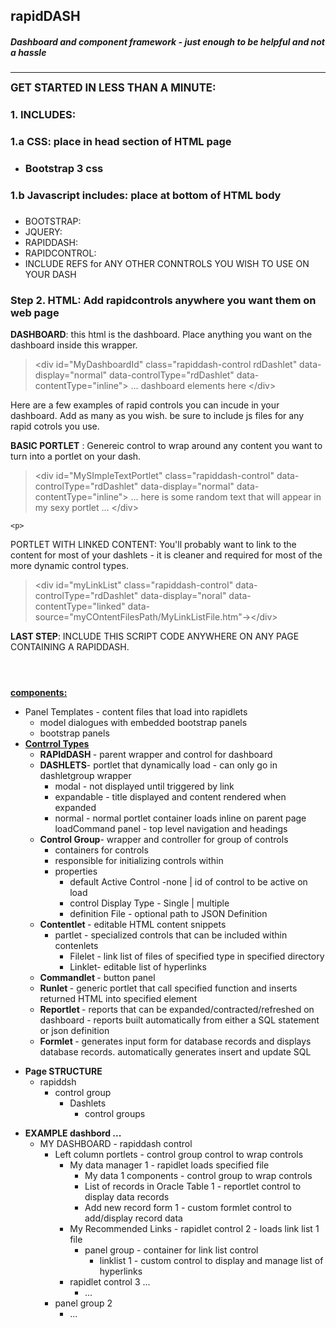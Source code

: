 <h2>rapidDASH</h2>

<h5><span class="note">Dashboard and component framework - <em>just enough to be helpful and not a hassle </em></span></h5>

<p> </p>

<hr />
<p> </p>

<p><b><big>GET STARTED IN LESS THAN A MINUTE: </big></b></p>

<h3><b>1. INCLUDES:</b></h3>

<h3> </h3>

<h3><b>1.a CSS: </b>place in head section of HTML page</h3>

<h3> </h3>

<ul>
	<li>
	<h3>Bootstrap 3 css</h3>
	</li>
</ul>

<h3> </h3>

<h3><b>1.b Javascript includes: </b>place at bottom of HTML body</h3>

<h3> </h3>

<ul>
	<li>BOOTSTRAP:</li>
	<li>JQUERY:</li>
	<li>RAPIDDASH:</li>
	<li>RAPIDCONTROL:</li>
	<li>INCLUDE REFS for ANY OTHER CONNTROLS YOU WISH TO USE ON YOUR DASH</li>
</ul>

<h3> </h3>

<h3><b>Step 2. HTML: </b>Add rapidcontrols anywhere you want them on web page</h3>

<p> </p>

<p><b>DASHBOARD</b>: this html is the dashboard. Place anything you want on the dashboard inside this wrapper. 

<blockquote>
	
&lt;div id=&#34;MyDashboardId&#34; class=&#34;rapiddash-control rdDashlet&#34; data-display=&#34;normal&#34; data-controlType=&#34;rdDashlet&#34; data-contentType=&#34;inline&#34;&gt; ... dashboard elements here &lt;/div&gt;&#9;	

</blockquote>
<p>
<p>Here are a few examples of rapid controls you can incude in your dashboard. Add as many as you wish. be sure to include js files for any rapid cotrols you use.</p>

<p><b>BASIC PORTLET</b> : Genereic control to wrap around any content you want to turn into a portlet on your dash. 


<blockquote>
	&#10;&#9;&lt;div id=&#34;MySImpleTextPortlet&#34; class=&#34;rapiddash-control&#34; data-controlType=&#34;rdDashlet&#34; data-display=&#34;normal&#34; data-contentType=&#34;inline&#34;&gt;&#10;&#9;   ... here is some random text that will appear in my sexy portlet ...&#9;&lt;/div&gt;
</blockquote>


	<p>
	
PORTLET WITH LINKED CONTENT: You'll probably want to link to the content for most of your dashlets - it is cleaner and required for most of the more dynamic control types.

<blockquote>
	&#9;&lt;div id=&#34;myLinkList&#34; class=&#34;rapiddash-control&#34; data-controlType=&#34;rdDashlet&#34; data-display=&#34;noral&#34; data-contentType=&#34;linked&#34; data-source=&#34;myCOntentFilesPath/MyLinkListFile.htm&#34;-&gt;&lt;/div&gt;
	</blockquote>
	

<b>LAST STEP</b>: INCLUDE THIS SCRIPT CODE ANYWHERE ON ANY PAGE CONTAINING A RAPIDDASH.

<code>
<script>
	
	$(document).ready(function(){
		rapidDash.init();
	}) ;
	
</script>
</code>


<p><strong><u>components:</u></strong></p>

 <div class="formattedExport">
<ul>
	<li><span class="name">Panel Templates - content files that load into rapidlets</span>
	<ul>
		<li><span class="name">model dialogues with embedded bootstrap panels</span></li>
		<li><span class="name">bootstrap panels</span></li>
	</ul>
	</li>
	<li><span class="name"><u><strong>Contrrol Types</strong></u></span>
	<ul>
		<li><span class="name"><strong>RAPIdDASH </strong>- parent wrapper and control for dashboard</span></li>
		<li><span class="name"><strong>DASHLETS</strong>- portlet that dynamically load - can only go in dashletgroup wrapper</span>
		<ul>
			<li><span class="name">modal - not displayed until triggered by link</span></li>
			<li><span class="name">expandable - title displayed and content rendered when expanded</span></li>
			<li><span class="name">normal - normal portlet container loads inline on parent page loadCommand panel - top level navigation and headings</span></li>
		</ul>
		</li>
		<li><span class="name"><strong>Control Group</strong>- wrapper and controller for group of controls</span>
		<ul>
			<li><span class="name">containers for controls</span></li>
			<li><span class="name">responsible for initializing controls within</span></li>
			<li><span class="name">properties</span>
			<ul>
				<li><span class="name">default Active Control -none | id of control to be active on load</span></li>
				<li><span class="name">control Display Type - Single | multiple</span></li>
				<li><span class="name">definition File - optional path to JSON Definition</span></li>
			</ul>
			</li>
		</ul>
		</li>
		<li><span class="name"><strong>Contentlet </strong>- editable HTML content snippets</span>
		<ul>
			<li><span class="name">partlet - specialized controls that can be included within contenlets</span>
			<ul>
				<li><span class="name">Filelet - link list of files of specified type in specified directory</span></li>
				<li><span class="name">Linklet- editable list of hyperlinks</span></li>
			</ul>
			</li>
		</ul>
		</li>
		<li><span class="name"><strong>Commandlet </strong>- button panel</span></li>
		<li><span class="name"><strong>Runlet </strong>- generic portlet that call specified function and inserts returned HTML into specified element</span></li>
		<li><span class="name"><strong>Reportlet </strong>- reports that can be expanded/contracted/refreshed on dashboard - reports built automatically from either a SQL statement or json definition</span></li>
		<li><span class="name"><strong>Formlet </strong>- generates input form for database records and displays database records. automatically generates insert and update SQL</span></li>
	</ul>
	</li>
</ul>

<p> </p>

<ul>
	<li><strong><span class="name">Page STRUCTURE</span></strong><ul><li><span class="name">rapiddsh </span>
<ul>
		<li><span class="name">control group</span>
<ul>
				<li><span class="name">Dashlets</span>
<ul>
				<li><span class="name">control groups</span></li>
				</ul>
				</li>
			</ul>
			</li>
		</ul>
		</li>
	</ul>
	</li>
</ul>

<p> </p>

<ul>
	<li><strong><span class="name">EXAMPLE dashbord ...</span></strong><ul>
		<li><span class="name">MY DASHBOARD - rapiddash control</span>
<ul><li><span class="name">Left column portlets - control group control to wrap controls</span>
<ul>
	<li><span class="name">My data manager 1 - rapidlet loads specified file</span>
<ul>
			<li><span class="name">My data 1 components - control group to wrap controls</span></li>
					<li><span class="name">List of records in Oracle Table 1 - reportlet control to display data records</span></li>
					<li><span class="name">Add new record form 1 - custom formlet control to add/display record data</span></li>
				</ul>
				</li>
				<li><span class="name">My Recommended Links - rapidlet control 2 - loads link list 1 file</span>
				<ul>
					<li><span class="name">panel group - container for link list control</span>
					<ul>
						<li><span class="name">linklist 1 - custom control to display and manage list of hyperlinks</span></li>
					</ul>
					</li>
				</ul>
				</li>
				<li><span class="name">rapidlet control 3 ...</span>
				<ul>
					<li><span class="name">...</span></li>
				</ul>
				</li>
			</ul>
			</li>
			<li><span class="name">panel group 2</span>
			<ul>
				<li><span class="name">...</span></li>
			</ul>
			</li>
		</ul>
		</li>
	</ul>
	</li>
</ul>
</div>
